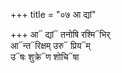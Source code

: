 +++
title = "०७ आ द्यां"

+++
आ᳓ द्यां᳓ तनोषि रश्मि᳓भिर्  
आ᳓न्त᳓रिक्षम् उरु᳓ प्रिय᳓म्  
उ᳓षः शुक्रे᳓ण शोचि᳓षा
